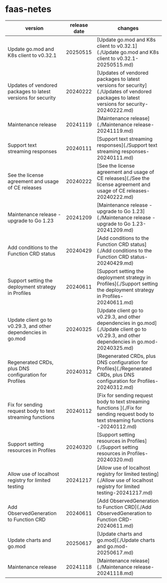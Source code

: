 # faas-netes	


|version|release date|changes|
|---|---|---|
|Update go.mod and K8s client to v0.32.1|20250515|[Update go.mod and K8s client to v0.32.1](./Update go.mod and K8s client to v0.32.1-20250515.md)|
|Updates of vendored packages to latest versions for security|20240222|[Updates of vendored packages to latest versions for security](./Updates of vendored packages to latest versions for security-20240222.md)|
|Maintenance release|20241119|[Maintenance release](./Maintenance release-20241119.md)|
|Support text streaming responses|20240111|[Support text streaming responses](./Support text streaming responses-20240111.md)|
|See the license agreement and usage of CE releases|20240222|[See the license agreement and usage of CE releases](./See the license agreement and usage of CE releases-20240222.md)|
|Maintenance release - upgrade to Go 1.23|20241209|[Maintenance release - upgrade to Go 1.23](./Maintenance release - upgrade to Go 1.23-20241209.md)|
|Add conditions to the Function CRD status|20240429|[Add conditions to the Function CRD status](./Add conditions to the Function CRD status-20240429.md)|
|Support setting the deployment strategy in Profiles|20240611|[Support setting the deployment strategy in Profiles](./Support setting the deployment strategy in Profiles-20240611.md)|
|Update client go to v0.29.3, and other dependencies in go.mod|20240325|[Update client go to v0.29.3, and other dependencies in go.mod](./Update client go to v0.29.3, and other dependencies in go.mod-20240325.md)|
|Regenerated CRDs, plus DNS configuration for Profiles|20240312|[Regenerated CRDs, plus DNS configuration for Profiles](./Regenerated CRDs, plus DNS configuration for Profiles-20240312.md)|
|Fix for sending request body to text streaming functions |20240112|[Fix for sending request body to text streaming functions ](./Fix for sending request body to text streaming functions -20240112.md)|
|Support setting resources in Profiles|20240320|[Support setting resources in Profiles](./Support setting resources in Profiles-20240320.md)|
|Allow use of localhost registry for limited testing|20241217|[Allow use of localhost registry for limited testing](./Allow use of localhost registry for limited testing-20241217.md)|
|Add ObservedGeneration to Function CRD|20240611|[Add ObservedGeneration to Function CRD](./Add ObservedGeneration to Function CRD-20240611.md)|
|Update charts and go.mod|20250617|[Update charts and go.mod](./Update charts and go.mod-20250617.md)|
|Maintenance release|20241118|[Maintenance release](./Maintenance release-20241118.md)|
